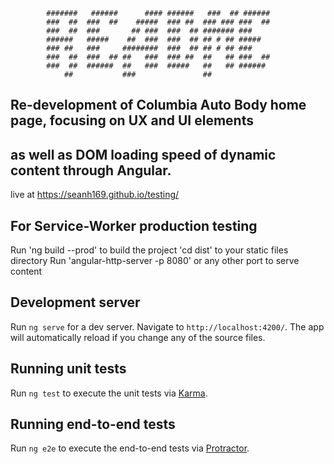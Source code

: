             #######   ######      #### ######   ###  ## ###### 
            ###  ##  ###  ##    #####  ### ##  ### ### ###  ##
            ###  ##  ###       ## ###  ###  ## ####### ###    
            ######   #####    ##  ###  ###  ## ## # ## #####  
            ### ##   ###     ########  ###  ## ## # ## ###    
            ###  ##  ###  ## ##   ###  ### ##  ##   ## ###  ##
            ###  ##  ######  ##   ###  #####   ##   ## ###### 
                ##           ###               ##            

## Re-development of Columbia Auto Body home page, focusing on UX and UI elements
## as well as DOM loading speed of dynamic content through Angular.

live at https://seanh169.github.io/testing/

## For Service-Worker production testing

Run 'ng build --prod' to build the project
'cd dist' to your static files directory
Run 'angular-http-server -p 8080' or any other port to serve content

## Development server

Run `ng serve` for a dev server. Navigate to `http://localhost:4200/`. The app 
will automatically reload if you change any of the source files.

## Running unit tests

Run `ng test` to execute the unit tests via [Karma](https://karma-runner.github.io).

## Running end-to-end tests

Run `ng e2e` to execute the end-to-end tests via [Protractor](http://www.protractortest.org/).

